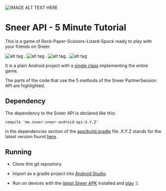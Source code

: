 ![IMAGE ALT TEXT HERE](https://media.giphy.com/media/xmCYph8zOH504/giphy.gif)


Sneer API - 5 Minute Tutorial
====

This is a game of Rock-Paper-Scissors-Lizard-Spock ready to play with your friends on Sneer.

![alt tag](https://raw.githubusercontent.com/felipebueno/lizardspock/master/screenshots/0.png) . ![alt tag](https://raw.githubusercontent.com/felipebueno/lizardspock/master/screenshots/1.png) . ![alt tag](https://raw.githubusercontent.com/felipebueno/lizardspock/master/screenshots/2.png) . ![alt tag](https://raw.githubusercontent.com/felipebueno/lizardspock/master/screenshots/3.png)

It is a plain Android project with a [single class](https://github.com/felipebueno/lizardspock/blob/master/app/src/main/java/felipebueno/lizardspock/LizardSpockActivity.java) implementing the entire game.

The parts of the code that use the 5 methods of the Sneer PartnerSession API are highlighted.

Dependency
----
The dependency to the Sneer API is declared like this:
```
compile 'me.sneer:sneer-android-api:X.Y.Z'
```
in the dependencies section of the [app/build.gradle](https://github.com/felipebueno/lizardspock/blob/master/app/build.gradle) file. X.Y.Z stands for the latest version found [here](http://search.maven.org/#search|ga|1|sneer-android-api).

Running
----

  - Clone this git repository.

  - Import as a gradle project into [Android Studio](http://developer.android.com/sdk/index.html).

  - Run on devices with the [latest Sneer APK](https://github.com/sneerteam/sneer/releases/latest) installed and [play](http://worldrps.com/advanced-rps/) :).
